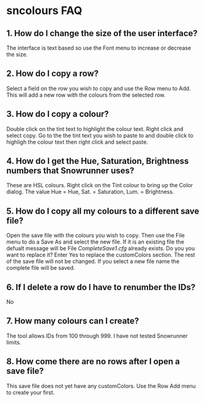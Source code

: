 # sncolours FAQ

## 1.  How do I change the size of the user interface?
The interface is text based so use the Font menu to increase or decrease the size.

## 2.  How do I copy a row?
Select a field on the row you wish to copy and use the Row menu to Add. This will add a new row with the colours from the selected row.

## 3.  How do I copy a colour?
Double click on the tint text to highlight the colour text. Right click and select copy. Go to the the tint text you wish to paste to and double click to highligh the colour text then right click and select paste.

## 4.  How do I get the Hue, Saturation, Brightness numbers that Snowrunner uses?
These are HSL colours. Right click on the Tint colour to bring up the Color dialog. The value Hue = Hue, Sat. = Saturation, Lum. = Brightness.

## 5.  How do I copy all my colours to a different save file?
Open the save file with the colours you wish to copy. Then use the File menu to do a Save As and select the new file. If it is an existing file the defualt message will be File _CompleteSave1.cfg_ already exists. Do you you want to replace it? Enter Yes to replace the customColors section. The rest of the save file will not be changed. If you select a new file name the complete file will be saved.

## 6.  If I delete a row do I have to renumber the IDs?
No

## 7. How many colours can I create?
The tool allows IDs from 100 through 999. I have not tested Snowrunner limits.

## 8. How come there are no rows after I open a save file?
This save file does not yet have any customColors. Use the Row Add menu to create your first.
